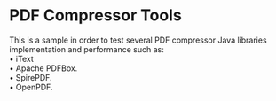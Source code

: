 # PDF Compressor Tools
This is a sample in order to test several PDF compressor Java libraries implementation and performance such as:  
•	iText  
•	Apache PDFBox.  
•	SpirePDF.  
•	OpenPDF.  



